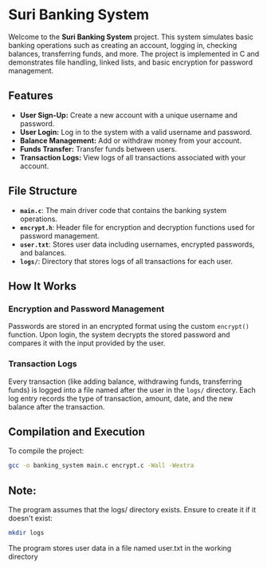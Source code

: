 # Suri Banking System

Welcome to the **Suri Banking System** project. This system simulates basic banking operations such as creating an account, logging in, checking balances, transferring funds, and more. The project is implemented in C and demonstrates file handling, linked lists, and basic encryption for password management.

## Features

- **User Sign-Up:** Create a new account with a unique username and password.
- **User Login:** Log in to the system with a valid username and password.
- **Balance Management:** Add or withdraw money from your account.
- **Funds Transfer:** Transfer funds between users.
- **Transaction Logs:** View logs of all transactions associated with your account.

## File Structure

- **`main.c`**: The main driver code that contains the banking system operations.
- **`encrypt.h`**: Header file for encryption and decryption functions used for password management.
- **`user.txt`**: Stores user data including usernames, encrypted passwords, and balances.
- **`logs/`**: Directory that stores logs of all transactions for each user.

## How It Works

### Encryption and Password Management

Passwords are stored in an encrypted format using the custom `encrypt()` function. Upon login, the system decrypts the stored password and compares it with the input provided by the user.

### Transaction Logs

Every transaction (like adding balance, withdrawing funds, transferring funds) is logged into a file named after the user in the `logs/` directory. Each log entry records the type of transaction, amount, date, and the new balance after the transaction.

## Compilation and Execution

To compile the project:

```bash
gcc -o banking_system main.c encrypt.c -Wall -Wextra
```
## Note:
The program assumes that the logs/ directory exists. Ensure to create it if it doesn't exist:

```bash
mkdir logs
```
The program stores user data in a file named user.txt in the working directory